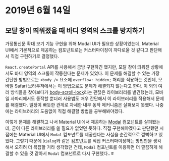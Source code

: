 # 2019년 6월 14일

## 모달 창이 띄워졌을 때 바디 영역의 스크롤 방지하기

가정통신문 확대 보기 기능 구현을 위해 Modal UI가 필요한 상황이었는데, Material UI에서 기본적으로 제공하는 컴포넌트로는 커스터마이징이 까다로울 것 같다고 판단해서 직접 구현하기로 결정했다.

`React.createPortal` API를 사용해서 금방 구현하긴 했지만, 모달 창이 띄워진 상황에서도 바디 영역의 스크롤이 작동한다는 문제가 있었다. 이 문제를 해결할 수 있는 가장 간단한 방법으로는 `<body />` 요소에 `overflow: hidden;` 처리를 적용하는 것인데, 모바일 Safari 브라우저에서는 이 방법으로도 문제가 해결되지 않는다고 한다. 이 외의 여러 방식들을 찾아보다가 [body-scroll-lock](https://github.com/willmcpo/body-scroll-lock)라는 괜찮은 라이브러리를 발견했는데, 모바일 사파리에서도 동작할 뿐더러 사용법도 매우 간단해서 이 라이브러리를 적용해서 문제를 해결했다. 일정이 빠듯한 관계로 자세한 내부 동작 메커니즘은 살펴보지 못했다. 나중에는 라이브러리의 도움없이 직접 해결할 방법을 공부해봐야겠다.

이렇게 문제를 해결하고 나서 Material UI에서 제공하는 [Modal](https://material-ui.com/components/modal/) 컴포넌트를 살펴봤는데, 굳이 다른 라이브러리를 쓸 필요가 없었던 듯하다. 직접 구현해야겠다고 판단했던 시점에는 Material UI에서 `Modal` 컴포넌트를 제공한다는 사실을 순간적으로 깜빡하고 있었다. 그렇기 때문에 `Dialog`와 같은 컴포넌트를 직접 커스터마이징하는 방법만을 생각해서 오히려 더 복잡할 거라 생각했던 건데, `Modal` 컴포넌트를 이용하면 더 깔끔하게 해결할 수 있을 것 같아서 `Modal` 컴포넌트로 다시 구현했다..ㅎ
